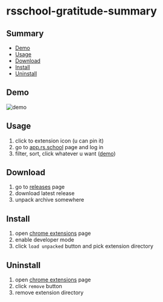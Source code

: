 # rsschool-gratitude-summary

## Summary

- [Demo](#demo)
- [Usage](#usage)
- [Download](#download)
- [Install](#install)
- [Uninstall](#uninstall)

## Demo

![demo](https://github.com/user-attachments/assets/87eed618-56c0-418a-87df-ad470daa5076)

## Usage

1. click to extension icon (u can pin it)
2. go to [app.rs.school](https://app.rs.school/) page and log in
3. filter, sort, click whatever u want ([demo](#demo))

## Download

1. go to [releases](https://github.com/EternalRival/rsschool-gratitude-summary/releases) page
2. download latest release
3. unpack archive somewhere

## Install

1. open [chrome extensions](chrome://extensions/) page
2. enable developer mode
3. click `load unpacked` button and pick extension directory

## Uninstall

1. open [chrome extensions](chrome://extensions/) page
2. click `remove` button
3. remove extension directory
